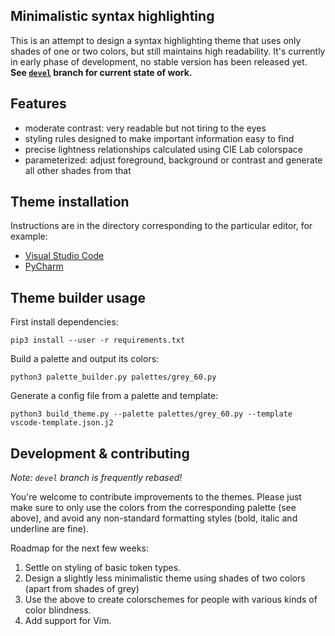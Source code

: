 Minimalistic syntax highlighting
--------------------------------

This is an attempt to design a syntax highlighting theme that uses only shades
of one or two colors, but still maintains high readability. It's currently in
early phase of development, no stable version has been released yet. **See
[`devel`](https://github.com/jan-warchol/monochrome-syntax/tree/devel) branch
for current state of work.**


Features
--------

- moderate contrast: very readable but not tiring to the eyes
- styling rules designed to make important information easy to find
- precise lightness relationships calculated using CIE Lab colorspace
- parameterized: adjust foreground, background or contrast
  and generate all other shades from that


Theme installation
------------------

Instructions are in the directory corresponding to the particular editor, for
example:

- [Visual Studio Code](vscode/)
- [PyCharm](pycharm/)


Theme builder usage
-------------------

First install dependencies:

    pip3 install --user -r requirements.txt

Build a palette and output its colors:

    python3 palette_builder.py palettes/grey_60.py

Generate a config file from a palette and template:

    python3 build_theme.py --palette palettes/grey_60.py --template vscode-template.json.j2


Development & contributing
--------------------------

_Note: `devel` branch is frequently rebased!_

You're welcome to contribute improvements to the themes. Please just make sure
to only use the colors from the corresponding palette (see above), and avoid
any non-standard formatting styles (bold, italic and underline are fine).

Roadmap for the next few weeks:

1. Settle on styling of basic token types.
1. Design a slightly less minimalistic theme using shades of two colors (apart
   from shades of grey)
1. Use the above to create colorschemes for people with various kinds of color
   blindness.
1. Add support for Vim.
